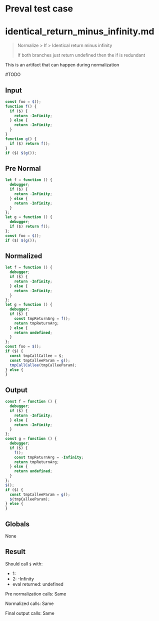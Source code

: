 # Preval test case

# identical_return_minus_infinity.md

> Normalize > If > Identical return minus infinity
>
> If both branches just return undefined then the if is redundant

This is an artifact that can happen during normalization

#TODO

## Input

`````js filename=intro
const foo = $();
function f() {
  if ($) {
    return -Infinity;
  } else {
    return -Infinity;
  }
}
function g() {
  if ($) return f();
}
if ($) $(g());
`````

## Pre Normal

`````js filename=intro
let f = function () {
  debugger;
  if ($) {
    return -Infinity;
  } else {
    return -Infinity;
  }
};
let g = function () {
  debugger;
  if ($) return f();
};
const foo = $();
if ($) $(g());
`````

## Normalized

`````js filename=intro
let f = function () {
  debugger;
  if ($) {
    return -Infinity;
  } else {
    return -Infinity;
  }
};
let g = function () {
  debugger;
  if ($) {
    const tmpReturnArg = f();
    return tmpReturnArg;
  } else {
    return undefined;
  }
};
const foo = $();
if ($) {
  const tmpCallCallee = $;
  const tmpCalleeParam = g();
  tmpCallCallee(tmpCalleeParam);
} else {
}
`````

## Output

`````js filename=intro
const f = function () {
  debugger;
  if ($) {
    return -Infinity;
  } else {
    return -Infinity;
  }
};
const g = function () {
  debugger;
  if ($) {
    f();
    const tmpReturnArg = -Infinity;
    return tmpReturnArg;
  } else {
    return undefined;
  }
};
$();
if ($) {
  const tmpCalleeParam = g();
  $(tmpCalleeParam);
} else {
}
`````

## Globals

None

## Result

Should call `$` with:
 - 1: 
 - 2: -Infinity
 - eval returned: undefined

Pre normalization calls: Same

Normalized calls: Same

Final output calls: Same
